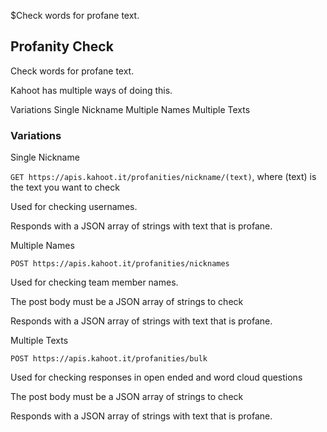$Check words for profane text.
## Profanity Check
Check words for profane text.

Kahoot has multiple ways of doing this.

<div class="navigation">
  <div>
    <span>Variations</span>
    <a link="?scrollTo=single" class="nav">Single Nickname</a>
    <a link="?scrollTo=multiple" class="nav">Multiple Names</a>
    <a link="?scrollTo=multiple-texts" class="nav">Multiple Texts</a>
  </div>
</div>

### Variations
<div>
  <a link="?scrollTo=single" class="nam">Single Nickname</a>
  <div class="info">
    <p><code>GET https://apis.kahoot.it/profanities/nickname/(text)</code>, where (text) is the text you want to check</p>
    <p>Used for checking usernames.</p>
    <p>Responds with a JSON array of strings with text that is profane.</p>
  </div>
</div>

<div>
  <a link="?scrollTo=multiple" class="nam">Multiple Names</a>
  <div class="info">
    <p><code>POST https://apis.kahoot.it/profanities/nicknames</code></p>
    <p>Used for checking team member names.</p>
    <p>The post body must be a JSON array of strings to check</p>
    <p>Responds with a JSON array of strings with text that is profane.</p>
  </div>
</div>

<div>
  <a link="?scrollTo=multiple-texts" class="nam">Multiple Texts</a>
  <div class="info">
    <p><code>POST https://apis.kahoot.it/profanities/bulk</code></p>
    <p>Used for checking responses in open ended and word cloud questions</p>
    <p>The post body must be a JSON array of strings to check</p>
    <p>Responds with a JSON array of strings with text that is profane.</p>
  </div>
</div>
